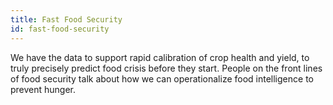 ```yaml
---
title: Fast Food Security
id: fast-food-security
---
```

We have the data to support rapid calibration of crop health and yield, to truly precisely predict food crisis before they start. People on the front lines of food security talk about how we can operationalize food intelligence to prevent hunger. 
